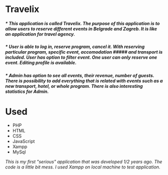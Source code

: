 # Travelix

##### * This application is called Travelix. The purpose of this application is to allow users to reserve different events in Belgrade and Zagreb. It is like an application for travel agency. 
##### * User is able to log in, reserve program, cancel it. With reserving particular program, specific event, accomodation ##### and transport is included. User has option to filter event. One user can only reserve one event. Editing profile is available.
##### * Admin has option to see all events, their revenue, number of guests. There is possibility to add everything that is related with events such as a new transport,  hotel, or whole program.  There is also interesting statistics for Admin. #####

# Used 
* PHP
* HTML
* CSS
* JavaScript
* Xampp
* MySql 

_This is my first "serious" application that was developed 1/2 years ago. The code is a little bit mess. I used Xampp on local machine to test application._
